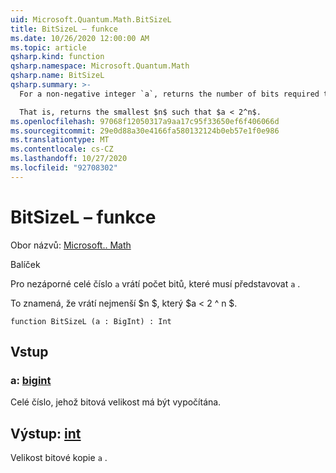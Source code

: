 ```yaml
---
uid: Microsoft.Quantum.Math.BitSizeL
title: BitSizeL – funkce
ms.date: 10/26/2020 12:00:00 AM
ms.topic: article
qsharp.kind: function
qsharp.namespace: Microsoft.Quantum.Math
qsharp.name: BitSizeL
qsharp.summary: >-
  For a non-negative integer `a`, returns the number of bits required to represent `a`.

  That is, returns the smallest $n$ such that $a < 2^n$.
ms.openlocfilehash: 97068f12050317a9aa17c95f33650ef6f406066d
ms.sourcegitcommit: 29e0d88a30e4166fa580132124b0eb57e1f0e986
ms.translationtype: MT
ms.contentlocale: cs-CZ
ms.lasthandoff: 10/27/2020
ms.locfileid: "92708302"
---
```

# <a name="bitsizel-function"></a>BitSizeL – funkce

Obor názvů: [Microsoft.. Math](xref:Microsoft.Quantum.Math)

Balíček [](https://nuget.org/packages/)


Pro nezáporné celé číslo `a` vrátí počet bitů, které musí představovat `a` .

To znamená, že vrátí nejmenší $n $, který $a < 2 ^ n $.

```qsharp
function BitSizeL (a : BigInt) : Int
```


## <a name="input"></a>Vstup

### <a name="a--bigint"></a>a: [bigint](xref:microsoft.quantum.lang-ref.bigint)

Celé číslo, jehož bitová velikost má být vypočítána.



## <a name="output--int"></a>Výstup: [int](xref:microsoft.quantum.lang-ref.int)

Velikost bitové kopie `a` .
